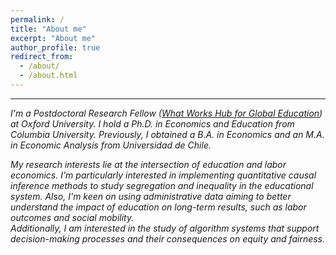 ```yaml
---
permalink: /
title: "About me"
excerpt: "About me"
author_profile: true
redirect_from: 
  - /about/
  - /about.html
---
```


---

*I'm a Postdoctoral Research Fellow (<a href="https://www.bsg.ox.ac.uk/research/what-works-hub-global-education" target="_blank">What Works Hub for Global Education</a>) at Oxford University. I hold a Ph.D. in Economics and Education from Columbia University. Previously, I obtained a B.A. in Economics and an M.A. in Economic Analysis from Universidad de Chile.*

*My research interests lie at the intersection of education and labor economics.
I'm particularly interested in implementing quantitative causal inference methods to study segregation and inequality in the educational system. Also, I'm keen on using administrative data aiming to better understand the impact of education on long-term results, such as labor outcomes and social mobility.  
Additionally, I am interested in the study of algorithm systems that support decision-making processes and their consequences on equity and fairness.*
